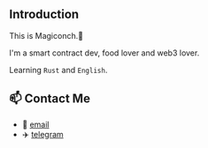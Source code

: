 ## Introduction

This is Magiconch.🐚

I'm a smart contract dev, food lover and web3 lover.

Learning `Rust` and `English`.

## 📫 Contact Me

- 📩 [email](magiconch@outlook.com)
- ✈️ [telegram](https://t.me/adnmb2)

<!--
**magiconch/magiconch** is a ✨ _special_ ✨ repository because its `README.md` (this file) appears on your GitHub profile.

Here are some ideas to get you started:

- 🔭 I’m currently working on ...
- 🌱 I’m currently learning ...
- 👯 I’m looking to collaborate on ...
- 🤔 I’m looking for help with ...
- 💬 Ask me about ...
- 📫 How to reach me: ...
- 😄 Pronouns: ...
- ⚡ Fun fact: ...
-->
[1]: https://segmentfault.com/u/magiconch
